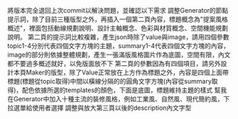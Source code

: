 將版本完全退回上次commit以解決問題，並確認以下需求
調整Generator的節點提示詞，除了目前三種版型之外，再插入一個第二頁內容，標題概念為"提案風格概述"，裡面包括動線規劃說明、設計主軸概念、色彩與材質概念、空間機能規劃說明。
第二頁的提示詞比較複雜，產生json時除了value與image，請用四個參數topic1-4分別代表四個文字方塊的主題，summary1-4代表四個文字方塊的內容，image的部分則依據整體規劃，產生一張滿版風格圖片作為底圖，空間有限，內文都不要過多概述就好，以免版面放不下
第二頁的參數因為有四個項目，請另外設計本頁Maker的版型，除了Value正常放在上方作為標題之外，內容是四個上面帶標題(標題從topic取得)中間以橫線分隔的的圓角文字方塊(內容從summary取得)，配色依據所選的templates的顏色，下面是底圖，標題維持主題的樣式
幫我在Generator中加入十種主流的裝修風格，例如工業風、自然風、現代簡約風，下拉選單給使用者選擇
調整與放大第三頁以後的description內文字型
